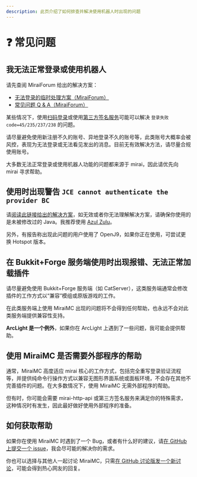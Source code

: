 ```yaml
---
description: 此页介绍了如何排查并解决使用机器人时出现的问题
---
```


# ❓ 常见问题

## 我无法正常登录或使用机器人

请先查阅 MiraiForum 给出的解决方案：
* [无法登录的临时处理方案（MiraiForum）](https://mirai.mamoe.net/topic/223/)
* [常见问题 Q & A（MiraiForum）](https://mirai.mamoe.net/topic/71)

某些情况下，使用[扫码登录](../tutorial/use-qrcode-login.md)或使用[第三方签名服务](../tutorial/use-encrypt-service.md)可能可以解决 `登录失败 code=45/235/237/238` 的问题。

请尽量避免使用新注册不久的账号、异地登录不久的账号等，此类账号大概率会被风控，表现为无法登录或无法看见发出的消息。目前无有效解决方法，请尽量合规使用账号。

大多数无法正常登录或使用机器人功能的问题都来源于 mirai，因此请优先向 mirai 寻求帮助。

## 使用时出现警告 `JCE cannot authenticate the provider BC`

请[阅读此链接给出的解决方案](https://mirai.mamoe.net/topic/71)，如无效或者你无法理解解决方案，请确保你使用的是未被修改过的 Java。我推荐使用 [Azul Zulu](http://www.azul.com/downloads/)。

另外，有报告称出现此问题的用户使用了 OpenJ9，如果你正在使用，可尝试更换 Hotspot 版本。

## 在 Bukkit+Forge 服务端使用时出现报错、无法正常加载插件

请尽量避免使用 Bukkit+Forge 服务端（如 CatServer），这类服务端通常会修改插件的工作方式以“兼容”模组或原版游戏的工作。

在此类服务端上使用 MiraiMC 出现的问题将不会得到任何帮助，也永远不会对此类服务端提供兼容性支持。

**ArcLight 是一个例外**，如果你在 ArcLight 上遇到了一些问题，我可能会提供帮助。

## 使用 MiraiMC 是否需要外部程序的帮助

通常，MiraiMC 高度适应 mirai 核心的工作方式，包括完全重写登录验证流程等，并提供纯命令行操作方式以兼容无图形界面系统或面板环境，不会存在其他不完善插件的问题。在大多数情况下，使用 MiraiMC 无需外部程序的帮助。

但有时，你可能会需要 mirai-http-api 或第三方签名服务来满足你的特殊需求，这种情况时有发生，因此最好做好使用外部程序的准备。

## 如何获取帮助
如果你在使用 MiraiMC 时遇到了一个 Bug，或者有什么好的建议，请[在 GitHub 上提交一个 issue](https://github.com/DreamVoid/MiraiMC/issues)，我会尽可能的解决你的需求。

你也可以选择与其他人一起讨论 MiraiMC，只需[在 GitHub 讨论版发一个新讨论](https://github.com/DreamVoid/MiraiMC/discussions)，可能会得到热心网友的回复。